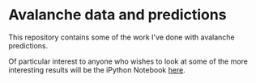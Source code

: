 # Avalanche data and predictions

This repository contains some of the work I've done with avalanche predictions.

Of particular interest to anyone who wishes to look at some of the more interesting
results will be the iPython Notebook [here](http://nbviewer.ipython.org/urls/raw2.github.com/philngo/avalanche-exploration/master/code/Avalanche%20data%20analysis.ipynb?create=1).
